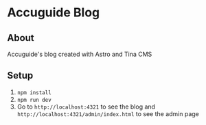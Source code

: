 # Accuguide Blog

## About

Accuguide's blog created with Astro and Tina CMS

## Setup

1. `npm install`
2. `npm run dev`
3. Go to `http://localhost:4321` to see the blog and `http://localhost:4321/admin/index.html` to see the admin page
